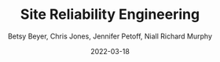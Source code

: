 ---
title: "Site Reliability Engineering"
slug: "sre-book"
author: "Betsy Beyer, Chris Jones, Jennifer Petoff, Niall Richard Murphy"
tags: "sre, google, devops, site reliability engineering"
date: 2022-03-18
---